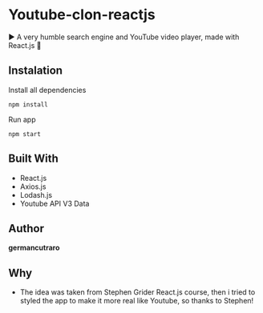 # Youtube-clon-reactjs

▶️ A very humble search engine and YouTube video player, made with React.js 🎥

## Instalation

Install all dependencies

```
npm install
```

Run app

```
npm start
```

## Built With

* React.js
* Axios.js
* Lodash.js
* Youtube API V3 Data

## Author

**germancutraro**

## Why

* The idea was taken from Stephen Grider React.js course, then i tried to styled the app to make it more real like Youtube, so thanks to Stephen! 